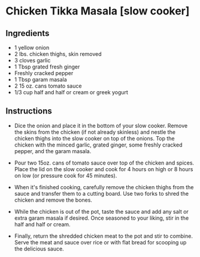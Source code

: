 #  Chicken Tikka Masala [slow cooker]

## Ingredients

- 1 yellow onion 
- 2 lbs. chicken thighs, skin removed 
- 3 cloves garlic 
- 1 Tbsp grated fresh ginger
- Freshly cracked pepper
- 1 Tbsp garam masala 
- 2 15 oz. cans tomato sauce 
- 1/3 cup half and half or cream or greek yogurt

## Instructions

- Dice the onion and place it in the bottom of your slow cooker. Remove the skins from the chicken (if not already skinless) and nestle the chicken thighs into the slow cooker on top of the onions. Top the chicken with the minced garlic, grated ginger, some freshly cracked pepper, and the garam masala.

- Pour two 15oz. cans of tomato sauce over top of the chicken and spices. Place the lid on the slow cooker and cook for 4 hours on high or 8 hours on low (or pressure cook for 45 minutes).

- When it's finished cooking, carefully remove the chicken thighs from the sauce and transfer them to a cutting board. Use two forks to shred the chicken and remove the bones.

- While the chicken is out of the pot, taste the sauce and add any salt or extra garam masala if desired. Once seasoned to your liking, stir in the half and half or cream.

- Finally, return the shredded chicken meat to the pot and stir to combine. Serve the meat and sauce over rice or with flat bread for scooping up the delicious sauce. 